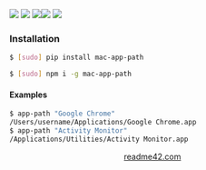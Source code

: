 <!--
https://readme42.com
-->



[![](https://img.shields.io/badge/OS-Unix-blue.svg?longCache=True)]()
[![](https://img.shields.io/pypi/v/mac-app-path.svg?maxAge=3600)](https://pypi.org/project/mac-app-path/)
[![](https://img.shields.io/npm/v/mac-app-path.svg?maxAge=3600)](https://www.npmjs.com/package/mac-app-path)[![](https://img.shields.io/badge/License-Unlicense-blue.svg?longCache=True)](https://unlicense.org/)
[![](https://github.com/andrewp-as-is/mac-app-path/workflows/tests42/badge.svg)](https://github.com/andrewp-as-is/mac-app-path/actions)

### Installation
```bash
$ [sudo] pip install mac-app-path
```

```bash
$ [sudo] npm i -g mac-app-path
```

#### Examples
```bash
$ app-path "Google Chrome"
/Users/username/Applications/Google Chrome.app
$ app-path "Activity Monitor"
/Applications/Utilities/Activity Monitor.app
```

<p align="center">
    <a href="https://readme42.com/">readme42.com</a>
</p>